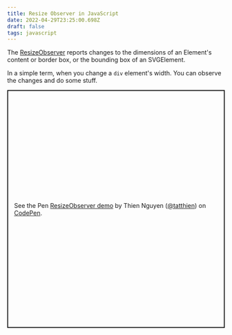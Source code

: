 ```yaml
---
title: Resize Observer in JavaScript
date: 2022-04-29T23:25:00.698Z
draft: false
tags: javascript
---
```


The [ResizeObserver](https://developer.mozilla.org/en-US/docs/Web/API/ResizeObserver) reports changes to the dimensions of an Element's content or border box, or the bounding box of an SVGElement.

In a simple term, when you change a `div` element's width. You can observe the changes and do some stuff.

<p class="codepen" data-height="550.9998779296875" data-theme-id="light" data-default-tab="result" data-slug-hash="vYdNNRJ" data-user="tatthien" style="height: 550.9998779296875px; box-sizing: border-box; display: flex; align-items: center; justify-content: center; border: 2px solid; margin: 1em 0; padding: 1em;">
  <span>See the Pen <a href="https://codepen.io/tatthien/pen/vYdNNRJ">
  ResizeObserver demo</a> by Thien Nguyen (<a href="https://codepen.io/tatthien">@tatthien</a>)
  on <a href="https://codepen.io">CodePen</a>.</span>
</p>
<script async src="https://cpwebassets.codepen.io/assets/embed/ei.js"></script>
